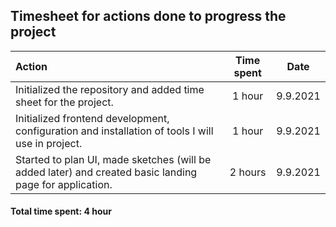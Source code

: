 ## Timesheet for actions done to progress the project

| Action | Time spent | Date     |
|:---------|:----------:|:-----------:|
|Initialized the repository and added time sheet for the project. | 1 hour|9.9.2021|
|Initialized frontend development, configuration and installation of tools I will use in project. | 1 hour| 9.9.2021|
|Started to plan UI, made sketches (will be added later) and created basic landing page for application. | 2 hours| 9.9.2021|


#### Total time spent: 4 hour
